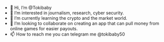 - 👋 Hi, I’m @Tokibaby
- 👀 I’m interested in journalism, research, cyber security.
- 🌱 I’m currently learning the crypto and the market world.
- 💞️ I’m looking to collaborate on creating an app that can pull money from online games for easier payouts.
- 📫 How to reach me you can telegram me @tokibaby50

<!---
Tokibaby/Tokibaby is a ✨ special ✨ repository because its `README.md` (this file) appears on your GitHub profile.
You can click the Preview link to take a look at your changes.
--->
